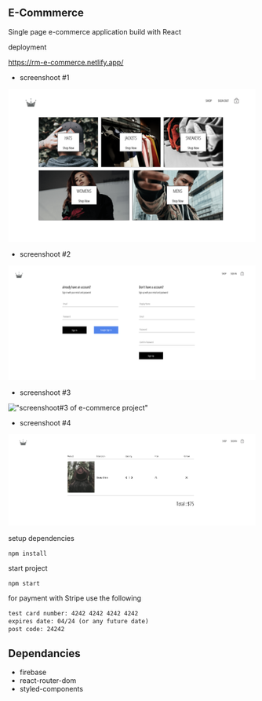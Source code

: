 ## E-Commmerce

Single page e-commerce application build with React

deployment

https://rm-e-commerce.netlify.app/

- screenshoot #1

!["screenshoot#1 of e-commerce project"](https://github.com/RomanMedvedev91/e-commerce/blob/main/src/assets/screenshoot1.png?raw=true)

- screenshoot #2

!["screenshoot#2 of e-commerce project"](https://github.com/RomanMedvedev91/e-commerce/blob/main/src/assets/screenshoot2.png?raw=true)

- screenshoot #3

!["screenshoot#3 of e-commerce project"](https://github.com/RomanMedvedev91/e-commerce/blob/main/src/assets/screenshoot3.png?raw=true)

- screenshoot #4

!["screenshoot#4 of e-commerce project"](https://github.com/RomanMedvedev91/e-commerce/blob/main/src/assets/screenshoot4.png?raw=true)

setup dependencies

    npm install

start project

    npm start

for payment with Stripe use the following

    test card number: 4242 4242 4242 4242
    expires date: 04/24 (or any future date)
    post code: 24242

## Dependancies

- firebase
- react-router-dom
- styled-components
